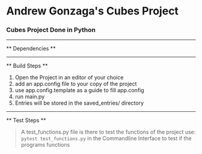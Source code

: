 # Andrew Gonzaga's Cubes Project

### Cubes Project Done in Python

--------------------------------------------------------------

** Dependencies **

--------------------------------------------------------------

** Build Steps **

1. Open the Project in an editor of your choice
2. add an app.config file to your copy of the project
3. use app.config.template as a guide to fill app.config
4. run main.py
5. Entries will be stored in the saved_entries/ directory

--------------------------------------------------------------

** Test Steps **

> A test_functions.py file is there to test the functions of the project use: 
``` pytest test_functions.py ```
> in the Commandline Interface to test if the programs functions
